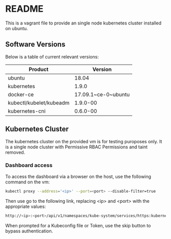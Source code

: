 # README

This is a vagrant file to provide an single node kubernetes cluster installed on ubuntu.  

## Software Versions

Below is a table of current relevant versions:

| Product | Version |
| ------ | ------ |
| ubuntu | 18.04 |
| kubernetes | 1.9.0 |
| docker-ce | 17.09.1\~ce-0\~ubuntu |
| kubectl/kubelet/kubeadm | 1.9.0-00 |
| kubernetes-cni | 0.6.0-00 |

## Kubernetes Cluster

The kubernetes cluster on the provided vm is for testing puroposes only.  It is a single node cluster with Permissive RBAC Permissions and taint removed.

### Dashboard access

To access the dashboard via a browser on the host, use the following command on the vm:
```sh
kubectl proxy --address='<ip>' --port=<port> --disable-filter=true
```

Then use go to the following link, replacing \<ip\> and \<port\> with the appropriate values:
```sh
http://<ip>:<port>/api/v1/namespaces/kube-system/services/https:kubernetes-dashboard:/proxy/
```

When prompted for a Kubeconfig file or Token, use the skip button to bypass authentication.
